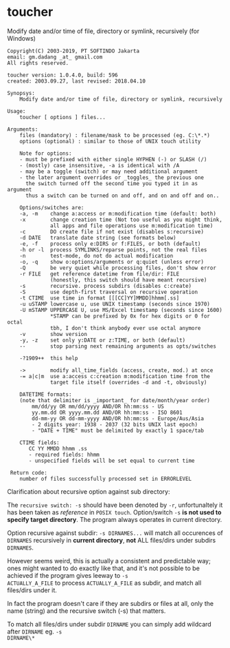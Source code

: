 # toucher
Modify date and/or time of file, directory or symlink, recursively (for Windows)

    Copyright(C) 2003-2019, PT SOFTINDO Jakarta
    email: gm.dadang _at_ gmail.com
    All rights reserved.

    toucher version: 1.0.4.0, build: 596
    created: 2003.09.27, last revised: 2018.04.10

    Synopsys:
        Modify date and/or time of file, directory or symlink, recursively

    Usage:
        toucher [ options ] files...

    Arguments:
        files (mandatory) : filename/mask to be processed (eg. C:\*.*)
        options (optional) : similar to those of UNIX touch utility

        Note for options:
        - must be prefixed with either single HYPHEN (-) or SLASH (/)
        - (mostly) case insensitive, -a is identical with /A
        - may be a toggle (switch) or may need additional argument
        - the later argument overrides or _toggles_ the previous one
          the switch turned off the second time you typed it in as argument
          thus a switch can be turned on and off, and on and off and on..

        Options/switches are:
        -a, -m    change a:access or m:modification time (default: both)
        -x        change creation time (Not too useful as you might think,
                  all apps and file operations use m:modification time)
        -c        DO create file if not exist (disables s:recursive)
        -d DATE   translate date string (see formats below)
        -e, -f    process only e:DIRS or f:FILES, or both (default)
        -h or -l  process SYMLINKS/reparse points, not the real files
        -n        test-mode, do not do actual modification
        -o, -q    show o:options/arguments or q:quiet (unless error)
        -Q        be very quiet while processing files, don't show error
        -r FILE   get reference datetime from file/dir: FILE
                  (honestly, this switch should have meant recursive)
        -s        recursive. process subdirs (disables c:create)
        -S        use depth-first traversal on recursive operation
        -t CTIME  use time in format [[[CC]YY]MMDD]hhmm[.ss]
        -u uSTAMP lowercase u, use UNIX timestamp (seconds since 1970)
        -U mSTAMP UPPERCASE U, use MS/Excel timestamp (seconds since 1600)
                  *STAMP can be prefixed by 0x for hex digits or 0 for octal
                  tbh, I don't think anybody ever use octal anymore
        -v        show version
        -y, -z    set only y:DATE or z:TIME, or both (default)
        --        stop parsing next remaining arguments as opts/switches

        -?1909++  this help

        ->        modify all_time_fields (access, create, mod.) at once
        -= a|c|m  use a:access c:creation m:modification time from the
                  target file itself (overrides -d and -t, obviously)

        DATETIME formats:
        (note that delimiter is _important_ for date/month/year order)
            mm/dd/yy OR mm/dd/yyyy AND/OR hh:mm:ss - US
            yy.mm.dd OR yyyy.mm.dd AND/OR hh:mm:ss - ISO 8601
            dd-mm-yy OR dd-mm-yyyy AND/OR hh:mm:ss - Europe/Aus/Asia
            - 2 digits year: 1938 - 2037 (32 bits UNIX last epoch)
            - "DATE + TIME" must be delimited by exactly 1 space/tab

        CTIME fields:
           CC YY MMDD hhmm .ss
           - required fields: hhmm
           - unspecified fields will be set equal to current time

     Return code:
        number of files successfully processed set in ERRORLEVEL

    

Clarification about recursive option against sub directory:

The <code>recursive switch: -s</code> should have been denoted by <code>-r</code>, unfortunaltely it has been taken as <i>reference</i> in <code>POSIX touch</code>. Option/switch <code>-s</code> <b>is not used to specify target directory</b>. The program always operates in current directory.

Option recursive against subdir: <code>-s DIRNAMES...</code> will match all occurences of <code>DIRNAMES</code> recursively in <b>current directory</b>, <b>not</b> ALL files/dirs under subdirs <code>DIRNAMES</code>.

However seems weird, this is actually a consistent and predictable way; ones might wanted to do exactly like that,
and it's not possible to be achieved if the program gives leeway to <code>-s ACTUALLY_A_FILE</code> to process <code>ACTUALLY_A_FILE</code> as subdir, and match all files/dirs under it.

In fact the program doesn't care if they are subdirs or files at all, only the name (string) and the recursive switch (-s) that matters.

To match all files/dirs under subdir <code>DIRNAME</code> you can simply add wildcard after <code>DIRNAME</code> eg. <code>-s DIRNAME\\*</code>

